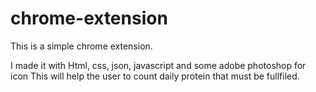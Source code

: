 # chrome-extension

This is a simple chrome extension. 

I made it with Html, css, json, javascript and some adobe photoshop for icon
This will help the user to count daily protein that must be fullfiled.
